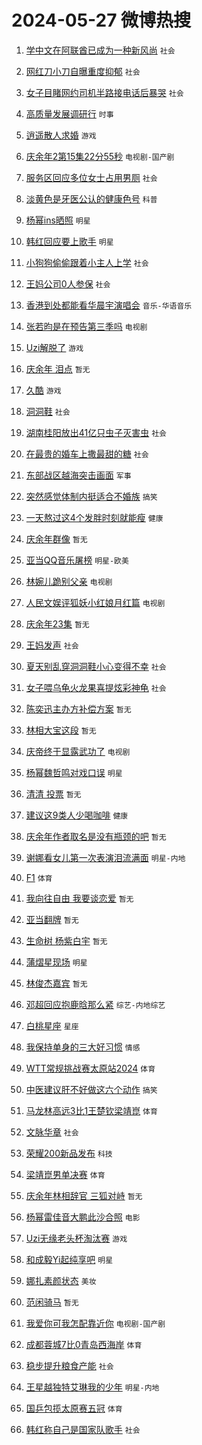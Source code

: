 # 2024-05-27 微博热搜 
1. [学中文在阿联酋已成为一种新风尚](https://m.weibo.cn/search?containerid=100103type%3D1%26t%3D10%26q%3D%23%E5%AD%A6%E4%B8%AD%E6%96%87%E5%9C%A8%E9%98%BF%E8%81%94%E9%85%8B%E5%B7%B2%E6%88%90%E4%B8%BA%E4%B8%80%E7%A7%8D%E6%96%B0%E9%A3%8E%E5%B0%9A%23&stream_entry_id=51&isnewpage=1&extparam=seat%3D1%26q%3D%2523%25E5%25AD%25A6%25E4%25B8%25AD%25E6%2596%2587%25E5%259C%25A8%25E9%2598%25BF%25E8%2581%2594%25E9%2585%258B%25E5%25B7%25B2%25E6%2588%2590%25E4%25B8%25BA%25E4%25B8%2580%25E7%25A7%258D%25E6%2596%25B0%25E9%25A3%258E%25E5%25B0%259A%2523%26c_type%3D51%26pos%3D0%26cate%3D10103%26dgr%3D0%26stream_entry_id%3D51%26filter_type%3Drealtimehot%26display_time%3D1716750506%26pre_seqid%3D171675050644890561125) `社会` 

2. [网红刀小刀自曝重度抑郁](https://m.weibo.cn/search?containerid=100103type%3D1%26t%3D10%26q%3D%23%E7%BD%91%E7%BA%A2%E5%88%80%E5%B0%8F%E5%88%80%E8%87%AA%E6%9B%9D%E9%87%8D%E5%BA%A6%E6%8A%91%E9%83%81%23&stream_entry_id=31&isnewpage=1&extparam=seat%3D1%26q%3D%2523%25E7%25BD%2591%25E7%25BA%25A2%25E5%2588%2580%25E5%25B0%258F%25E5%2588%2580%25E8%2587%25AA%25E6%259B%259D%25E9%2587%258D%25E5%25BA%25A6%25E6%258A%2591%25E9%2583%2581%2523%26pos%3D0%26flag%3D2%26filter_type%3Drealtimehot%26c_type%3D31%26stream_entry_id%3D31%26band_rank%3D1%26cate%3D5001%26lcate%3D5001%26dgr%3D0%26realpos%3D1%26display_time%3D1716750506%26pre_seqid%3D171675050644890561125) `社会` 

3. [女子目睹网约司机半路接电话后暴哭](https://m.weibo.cn/search?containerid=100103type%3D1%26t%3D10%26q%3D%23%E5%A5%B3%E5%AD%90%E7%9B%AE%E7%9D%B9%E7%BD%91%E7%BA%A6%E5%8F%B8%E6%9C%BA%E5%8D%8A%E8%B7%AF%E6%8E%A5%E7%94%B5%E8%AF%9D%E5%90%8E%E6%9A%B4%E5%93%AD%23&stream_entry_id=31&isnewpage=1&extparam=seat%3D1%26q%3D%2523%25E5%25A5%25B3%25E5%25AD%2590%25E7%259B%25AE%25E7%259D%25B9%25E7%25BD%2591%25E7%25BA%25A6%25E5%258F%25B8%25E6%259C%25BA%25E5%258D%258A%25E8%25B7%25AF%25E6%258E%25A5%25E7%2594%25B5%25E8%25AF%259D%25E5%2590%258E%25E6%259A%25B4%25E5%2593%25AD%2523%26pos%3D1%26flag%3D2%26filter_type%3Drealtimehot%26c_type%3D31%26stream_entry_id%3D31%26band_rank%3D2%26cate%3D5001%26lcate%3D5001%26dgr%3D0%26realpos%3D2%26display_time%3D1716750506%26pre_seqid%3D171675050644890561125) `社会` 

4. [高质量发展调研行](https://m.weibo.cn/search?containerid=100103type%3D1%26t%3D10%26q%3D%23%E9%AB%98%E8%B4%A8%E9%87%8F%E5%8F%91%E5%B1%95%E8%B0%83%E7%A0%94%E8%A1%8C%23&stream_entry_id=31&isnewpage=1&extparam=seat%3D1%26q%3D%2523%25E9%25AB%2598%25E8%25B4%25A8%25E9%2587%258F%25E5%258F%2591%25E5%25B1%2595%25E8%25B0%2583%25E7%25A0%2594%25E8%25A1%258C%2523%26pos%3D2%26flag%3D0%26filter_type%3Drealtimehot%26c_type%3D31%26stream_entry_id%3D31%26band_rank%3D3%26cate%3D5001%26lcate%3D5001%26dgr%3D0%26realpos%3D3%26display_time%3D1716750506%26pre_seqid%3D171675050644890561125) `时事` 

5. [逍遥散人求婚](https://m.weibo.cn/search?containerid=100103type%3D1%26t%3D10%26q%3D%E9%80%8D%E9%81%A5%E6%95%A3%E4%BA%BA%E6%B1%82%E5%A9%9A&stream_entry_id=31&isnewpage=1&extparam=seat%3D1%26q%3D%25E9%2580%258D%25E9%2581%25A5%25E6%2595%25A3%25E4%25BA%25BA%25E6%25B1%2582%25E5%25A9%259A%26pos%3D3%26flag%3D16%26filter_type%3Drealtimehot%26c_type%3D31%26stream_entry_id%3D31%26band_rank%3D4%26cate%3D5001%26lcate%3D5001%26dgr%3D0%26realpos%3D4%26display_time%3D1716750506%26pre_seqid%3D171675050644890561125) `游戏` 

6. [庆余年2第15集22分55秒](https://m.weibo.cn/search?containerid=100103type%3D1%26t%3D10%26q%3D%23%E5%BA%86%E4%BD%99%E5%B9%B42%E7%AC%AC15%E9%9B%8622%E5%88%8655%E7%A7%92%23&stream_entry_id=31&isnewpage=1&extparam=seat%3D1%26q%3D%2523%25E5%25BA%2586%25E4%25BD%2599%25E5%25B9%25B42%25E7%25AC%25AC15%25E9%259B%258622%25E5%2588%258655%25E7%25A7%2592%2523%26pos%3D4%26flag%3D2%26filter_type%3Drealtimehot%26c_type%3D31%26stream_entry_id%3D31%26band_rank%3D5%26cate%3D5001%26lcate%3D5001%26dgr%3D0%26realpos%3D5%26display_time%3D1716750506%26pre_seqid%3D171675050644890561125) `电视剧-国产剧` 

7. [服务区回应多位女士占用男厕](https://m.weibo.cn/search?containerid=100103type%3D1%26t%3D10%26q%3D%23%E6%9C%8D%E5%8A%A1%E5%8C%BA%E5%9B%9E%E5%BA%94%E5%A4%9A%E4%BD%8D%E5%A5%B3%E5%A3%AB%E5%8D%A0%E7%94%A8%E7%94%B7%E5%8E%95%23&stream_entry_id=31&isnewpage=1&extparam=seat%3D1%26q%3D%2523%25E6%259C%258D%25E5%258A%25A1%25E5%258C%25BA%25E5%259B%259E%25E5%25BA%2594%25E5%25A4%259A%25E4%25BD%258D%25E5%25A5%25B3%25E5%25A3%25AB%25E5%258D%25A0%25E7%2594%25A8%25E7%2594%25B7%25E5%258E%2595%2523%26pos%3D5%26flag%3D2%26filter_type%3Drealtimehot%26c_type%3D31%26stream_entry_id%3D31%26band_rank%3D6%26cate%3D5001%26lcate%3D5001%26dgr%3D0%26realpos%3D6%26display_time%3D1716750506%26pre_seqid%3D171675050644890561125) `社会` 

8. [淡黄色是牙医公认的健康色号](https://m.weibo.cn/search?containerid=100103type%3D1%26t%3D10%26q%3D%23%E6%B7%A1%E9%BB%84%E8%89%B2%E6%98%AF%E7%89%99%E5%8C%BB%E5%85%AC%E8%AE%A4%E7%9A%84%E5%81%A5%E5%BA%B7%E8%89%B2%E5%8F%B7%23&stream_entry_id=31&isnewpage=1&extparam=seat%3D1%26q%3D%2523%25E6%25B7%25A1%25E9%25BB%2584%25E8%2589%25B2%25E6%2598%25AF%25E7%2589%2599%25E5%258C%25BB%25E5%2585%25AC%25E8%25AE%25A4%25E7%259A%2584%25E5%2581%25A5%25E5%25BA%25B7%25E8%2589%25B2%25E5%258F%25B7%2523%26pos%3D6%26flag%3D2%26filter_type%3Drealtimehot%26c_type%3D31%26stream_entry_id%3D31%26band_rank%3D7%26cate%3D5001%26lcate%3D5001%26dgr%3D0%26realpos%3D7%26display_time%3D1716750506%26pre_seqid%3D171675050644890561125) `科普` 

9. [杨幂ins晒照](https://m.weibo.cn/search?containerid=100103type%3D1%26t%3D10%26q%3D%23%E6%9D%A8%E5%B9%82ins%E6%99%92%E7%85%A7%23&stream_entry_id=31&isnewpage=1&extparam=seat%3D1%26q%3D%2523%25E6%259D%25A8%25E5%25B9%2582ins%25E6%2599%2592%25E7%2585%25A7%2523%26pos%3D7%26flag%3D2%26filter_type%3Drealtimehot%26c_type%3D31%26stream_entry_id%3D31%26band_rank%3D8%26cate%3D5001%26lcate%3D5001%26dgr%3D0%26realpos%3D8%26display_time%3D1716750506%26pre_seqid%3D171675050644890561125) `明星` 

10. [韩红回应要上歌手](https://m.weibo.cn/search?containerid=100103type%3D1%26t%3D10%26q%3D%23%E9%9F%A9%E7%BA%A2%E5%9B%9E%E5%BA%94%E8%A6%81%E4%B8%8A%E6%AD%8C%E6%89%8B%23&stream_entry_id=31&isnewpage=1&extparam=seat%3D1%26q%3D%2523%25E9%259F%25A9%25E7%25BA%25A2%25E5%259B%259E%25E5%25BA%2594%25E8%25A6%2581%25E4%25B8%258A%25E6%25AD%258C%25E6%2589%258B%2523%26pos%3D8%26flag%3D2%26filter_type%3Drealtimehot%26c_type%3D31%26stream_entry_id%3D31%26band_rank%3D9%26cate%3D5001%26lcate%3D5001%26dgr%3D0%26realpos%3D9%26display_time%3D1716750506%26pre_seqid%3D171675050644890561125) `明星` 

11. [小狗狗偷偷跟着小主人上学](https://m.weibo.cn/search?containerid=100103type%3D1%26t%3D10%26q%3D%23%E5%B0%8F%E7%8B%97%E7%8B%97%E5%81%B7%E5%81%B7%E8%B7%9F%E7%9D%80%E5%B0%8F%E4%B8%BB%E4%BA%BA%E4%B8%8A%E5%AD%A6%23&stream_entry_id=31&isnewpage=1&extparam=seat%3D1%26q%3D%2523%25E5%25B0%258F%25E7%258B%2597%25E7%258B%2597%25E5%2581%25B7%25E5%2581%25B7%25E8%25B7%259F%25E7%259D%2580%25E5%25B0%258F%25E4%25B8%25BB%25E4%25BA%25BA%25E4%25B8%258A%25E5%25AD%25A6%2523%26pos%3D9%26flag%3D32768%26filter_type%3Drealtimehot%26c_type%3D31%26stream_entry_id%3D31%26band_rank%3D10%26cate%3D5001%26lcate%3D5001%26dgr%3D0%26realpos%3D10%26display_time%3D1716750506%26pre_seqid%3D171675050644890561125) `社会` 

12. [王妈公司0人参保](https://m.weibo.cn/search?containerid=100103type%3D1%26t%3D10%26q%3D%23%E7%8E%8B%E5%A6%88%E5%85%AC%E5%8F%B80%E4%BA%BA%E5%8F%82%E4%BF%9D%23&stream_entry_id=31&isnewpage=1&extparam=seat%3D1%26q%3D%2523%25E7%258E%258B%25E5%25A6%2588%25E5%2585%25AC%25E5%258F%25B80%25E4%25BA%25BA%25E5%258F%2582%25E4%25BF%259D%2523%26pos%3D10%26flag%3D2%26filter_type%3Drealtimehot%26c_type%3D31%26stream_entry_id%3D31%26band_rank%3D11%26cate%3D5001%26lcate%3D5001%26dgr%3D0%26realpos%3D11%26display_time%3D1716750506%26pre_seqid%3D171675050644890561125) `社会` 

13. [香港到处都能看华晨宇演唱会](https://m.weibo.cn/search?containerid=100103type%3D1%26t%3D10%26q%3D%23%E9%A6%99%E6%B8%AF%E5%88%B0%E5%A4%84%E9%83%BD%E8%83%BD%E7%9C%8B%E5%8D%8E%E6%99%A8%E5%AE%87%E6%BC%94%E5%94%B1%E4%BC%9A%23&stream_entry_id=31&isnewpage=1&extparam=seat%3D1%26q%3D%2523%25E9%25A6%2599%25E6%25B8%25AF%25E5%2588%25B0%25E5%25A4%2584%25E9%2583%25BD%25E8%2583%25BD%25E7%259C%258B%25E5%258D%258E%25E6%2599%25A8%25E5%25AE%2587%25E6%25BC%2594%25E5%2594%25B1%25E4%25BC%259A%2523%26pos%3D11%26flag%3D0%26filter_type%3Drealtimehot%26c_type%3D31%26stream_entry_id%3D31%26band_rank%3D12%26cate%3D5001%26lcate%3D5001%26dgr%3D0%26realpos%3D12%26display_time%3D1716750506%26pre_seqid%3D171675050644890561125) `音乐-华语音乐` 

14. [张若昀是在预告第三季吗](https://m.weibo.cn/search?containerid=100103type%3D1%26t%3D10%26q%3D%23%E5%BC%A0%E8%8B%A5%E6%98%80%E6%98%AF%E5%9C%A8%E9%A2%84%E5%91%8A%E7%AC%AC%E4%B8%89%E5%AD%A3%E5%90%97%23&stream_entry_id=31&isnewpage=1&extparam=seat%3D1%26q%3D%2523%25E5%25BC%25A0%25E8%258B%25A5%25E6%2598%2580%25E6%2598%25AF%25E5%259C%25A8%25E9%25A2%2584%25E5%2591%258A%25E7%25AC%25AC%25E4%25B8%2589%25E5%25AD%25A3%25E5%2590%2597%2523%26pos%3D12%26flag%3D2%26filter_type%3Drealtimehot%26c_type%3D31%26stream_entry_id%3D31%26band_rank%3D13%26cate%3D5001%26lcate%3D5001%26dgr%3D0%26realpos%3D13%26display_time%3D1716750506%26pre_seqid%3D171675050644890561125) `电视剧` 

15. [Uzi解脱了](https://m.weibo.cn/search?containerid=100103type%3D1%26t%3D10%26q%3D%23Uzi%E8%A7%A3%E8%84%B1%E4%BA%86%23&stream_entry_id=31&isnewpage=1&extparam=seat%3D1%26q%3D%2523Uzi%25E8%25A7%25A3%25E8%2584%25B1%25E4%25BA%2586%2523%26pos%3D13%26flag%3D0%26filter_type%3Drealtimehot%26c_type%3D31%26stream_entry_id%3D31%26band_rank%3D14%26cate%3D5001%26lcate%3D5001%26dgr%3D0%26realpos%3D14%26display_time%3D1716750506%26pre_seqid%3D171675050644890561125) `游戏` 

16. [庆余年 泪点](https://m.weibo.cn/search?containerid=100103type%3D1%26t%3D10%26q%3D%E5%BA%86%E4%BD%99%E5%B9%B4+%E6%B3%AA%E7%82%B9&stream_entry_id=31&isnewpage=1&extparam=seat%3D1%26q%3D%25E5%25BA%2586%25E4%25BD%2599%25E5%25B9%25B4%2520%25E6%25B3%25AA%25E7%2582%25B9%26pos%3D14%26flag%3D0%26filter_type%3Drealtimehot%26c_type%3D31%26stream_entry_id%3D31%26band_rank%3D15%26cate%3D5001%26lcate%3D5001%26dgr%3D0%26realpos%3D15%26display_time%3D1716750506%26pre_seqid%3D171675050644890561125) `暂无` 

17. [久酷](https://m.weibo.cn/search?containerid=100103type%3D1%26t%3D10%26q%3D%E4%B9%85%E9%85%B7&stream_entry_id=31&isnewpage=1&extparam=seat%3D1%26q%3D%25E4%25B9%2585%25E9%2585%25B7%26pos%3D15%26flag%3D0%26filter_type%3Drealtimehot%26c_type%3D31%26stream_entry_id%3D31%26band_rank%3D16%26cate%3D5001%26lcate%3D5001%26dgr%3D0%26realpos%3D16%26display_time%3D1716750506%26pre_seqid%3D171675050644890561125) `游戏` 

18. [洞洞鞋](https://m.weibo.cn/search?containerid=100103type%3D1%26t%3D10%26q%3D%E6%B4%9E%E6%B4%9E%E9%9E%8B&stream_entry_id=31&isnewpage=1&extparam=seat%3D1%26q%3D%25E6%25B4%259E%25E6%25B4%259E%25E9%259E%258B%26pos%3D16%26flag%3D0%26filter_type%3Drealtimehot%26c_type%3D31%26stream_entry_id%3D31%26band_rank%3D17%26cate%3D5001%26lcate%3D5001%26dgr%3D0%26realpos%3D17%26display_time%3D1716750506%26pre_seqid%3D171675050644890561125) `社会` 

19. [湖南桂阳放出41亿只虫子灭害虫](https://m.weibo.cn/search?containerid=100103type%3D1%26t%3D10%26q%3D%23%E6%B9%96%E5%8D%97%E6%A1%82%E9%98%B3%E6%94%BE%E5%87%BA41%E4%BA%BF%E5%8F%AA%E8%99%AB%E5%AD%90%E7%81%AD%E5%AE%B3%E8%99%AB%23&stream_entry_id=31&isnewpage=1&extparam=seat%3D1%26q%3D%2523%25E6%25B9%2596%25E5%258D%2597%25E6%25A1%2582%25E9%2598%25B3%25E6%2594%25BE%25E5%2587%25BA41%25E4%25BA%25BF%25E5%258F%25AA%25E8%2599%25AB%25E5%25AD%2590%25E7%2581%25AD%25E5%25AE%25B3%25E8%2599%25AB%2523%26pos%3D17%26flag%3D0%26filter_type%3Drealtimehot%26c_type%3D31%26stream_entry_id%3D31%26band_rank%3D18%26cate%3D5001%26lcate%3D5001%26dgr%3D0%26realpos%3D18%26display_time%3D1716750506%26pre_seqid%3D171675050644890561125) `社会` 

20. [在最贵的婚车上撒最甜的糖](https://m.weibo.cn/search?containerid=100103type%3D1%26t%3D10%26q%3D%23%E5%9C%A8%E6%9C%80%E8%B4%B5%E7%9A%84%E5%A9%9A%E8%BD%A6%E4%B8%8A%E6%92%92%E6%9C%80%E7%94%9C%E7%9A%84%E7%B3%96%23&stream_entry_id=31&isnewpage=1&extparam=seat%3D1%26q%3D%2523%25E5%259C%25A8%25E6%259C%2580%25E8%25B4%25B5%25E7%259A%2584%25E5%25A9%259A%25E8%25BD%25A6%25E4%25B8%258A%25E6%2592%2592%25E6%259C%2580%25E7%2594%259C%25E7%259A%2584%25E7%25B3%2596%2523%26pos%3D18%26flag%3D32768%26filter_type%3Drealtimehot%26c_type%3D31%26stream_entry_id%3D31%26band_rank%3D19%26cate%3D5001%26lcate%3D5001%26dgr%3D0%26realpos%3D19%26display_time%3D1716750506%26pre_seqid%3D171675050644890561125) `社会` 

21. [东部战区越海突击画面](https://m.weibo.cn/search?containerid=100103type%3D1%26t%3D10%26q%3D%23%E4%B8%9C%E9%83%A8%E6%88%98%E5%8C%BA%E8%B6%8A%E6%B5%B7%E7%AA%81%E5%87%BB%E7%94%BB%E9%9D%A2%23&stream_entry_id=31&isnewpage=1&extparam=seat%3D1%26q%3D%2523%25E4%25B8%259C%25E9%2583%25A8%25E6%2588%2598%25E5%258C%25BA%25E8%25B6%258A%25E6%25B5%25B7%25E7%25AA%2581%25E5%2587%25BB%25E7%2594%25BB%25E9%259D%25A2%2523%26pos%3D19%26flag%3D0%26filter_type%3Drealtimehot%26c_type%3D31%26stream_entry_id%3D31%26band_rank%3D20%26cate%3D5001%26lcate%3D5001%26dgr%3D0%26realpos%3D20%26display_time%3D1716750506%26pre_seqid%3D171675050644890561125) `军事` 

22. [突然感觉体制内挺适合不婚族](https://m.weibo.cn/search?containerid=100103type%3D1%26t%3D10%26q%3D%23%E7%AA%81%E7%84%B6%E6%84%9F%E8%A7%89%E4%BD%93%E5%88%B6%E5%86%85%E6%8C%BA%E9%80%82%E5%90%88%E4%B8%8D%E5%A9%9A%E6%97%8F%23&stream_entry_id=31&isnewpage=1&extparam=seat%3D1%26q%3D%2523%25E7%25AA%2581%25E7%2584%25B6%25E6%2584%259F%25E8%25A7%2589%25E4%25BD%2593%25E5%2588%25B6%25E5%2586%2585%25E6%258C%25BA%25E9%2580%2582%25E5%2590%2588%25E4%25B8%258D%25E5%25A9%259A%25E6%2597%258F%2523%26pos%3D20%26flag%3D0%26filter_type%3Drealtimehot%26c_type%3D31%26stream_entry_id%3D31%26band_rank%3D21%26cate%3D5001%26lcate%3D5001%26dgr%3D0%26realpos%3D21%26display_time%3D1716750506%26pre_seqid%3D171675050644890561125) `搞笑` 

23. [一天熬过这4个发胖时刻就能瘦](https://m.weibo.cn/search?containerid=100103type%3D1%26t%3D10%26q%3D%23%E4%B8%80%E5%A4%A9%E7%86%AC%E8%BF%87%E8%BF%994%E4%B8%AA%E5%8F%91%E8%83%96%E6%97%B6%E5%88%BB%E5%B0%B1%E8%83%BD%E7%98%A6%23&stream_entry_id=31&isnewpage=1&extparam=seat%3D1%26q%3D%2523%25E4%25B8%2580%25E5%25A4%25A9%25E7%2586%25AC%25E8%25BF%2587%25E8%25BF%25994%25E4%25B8%25AA%25E5%258F%2591%25E8%2583%2596%25E6%2597%25B6%25E5%2588%25BB%25E5%25B0%25B1%25E8%2583%25BD%25E7%2598%25A6%2523%26pos%3D21%26flag%3D0%26filter_type%3Drealtimehot%26c_type%3D31%26stream_entry_id%3D31%26band_rank%3D22%26cate%3D5001%26lcate%3D5001%26dgr%3D0%26realpos%3D22%26display_time%3D1716750506%26pre_seqid%3D171675050644890561125) `健康` 

24. [庆余年群像](https://m.weibo.cn/search?containerid=100103type%3D1%26t%3D10%26q%3D%E5%BA%86%E4%BD%99%E5%B9%B4%E7%BE%A4%E5%83%8F&stream_entry_id=31&isnewpage=1&extparam=seat%3D1%26q%3D%25E5%25BA%2586%25E4%25BD%2599%25E5%25B9%25B4%25E7%25BE%25A4%25E5%2583%258F%26pos%3D22%26flag%3D0%26filter_type%3Drealtimehot%26c_type%3D31%26stream_entry_id%3D31%26band_rank%3D23%26cate%3D5001%26lcate%3D5001%26dgr%3D0%26realpos%3D23%26display_time%3D1716750506%26pre_seqid%3D171675050644890561125) `暂无` 

25. [亚当QQ音乐屠榜](https://m.weibo.cn/search?containerid=100103type%3D1%26t%3D10%26q%3D%23%E4%BA%9A%E5%BD%93QQ%E9%9F%B3%E4%B9%90%E5%B1%A0%E6%A6%9C%23&stream_entry_id=31&isnewpage=1&extparam=seat%3D1%26q%3D%2523%25E4%25BA%259A%25E5%25BD%2593QQ%25E9%259F%25B3%25E4%25B9%2590%25E5%25B1%25A0%25E6%25A6%259C%2523%26pos%3D23%26flag%3D0%26filter_type%3Drealtimehot%26c_type%3D31%26stream_entry_id%3D31%26band_rank%3D24%26cate%3D5001%26lcate%3D5001%26dgr%3D0%26realpos%3D24%26display_time%3D1716750506%26pre_seqid%3D171675050644890561125) `明星-欧美` 

26. [林婉儿跪别父亲](https://m.weibo.cn/search?containerid=100103type%3D1%26t%3D10%26q%3D%23%E6%9E%97%E5%A9%89%E5%84%BF%E8%B7%AA%E5%88%AB%E7%88%B6%E4%BA%B2%23&stream_entry_id=31&isnewpage=1&extparam=seat%3D1%26q%3D%2523%25E6%259E%2597%25E5%25A9%2589%25E5%2584%25BF%25E8%25B7%25AA%25E5%2588%25AB%25E7%2588%25B6%25E4%25BA%25B2%2523%26pos%3D24%26flag%3D1%26filter_type%3Drealtimehot%26c_type%3D31%26stream_entry_id%3D31%26band_rank%3D25%26cate%3D5001%26lcate%3D5001%26dgr%3D0%26realpos%3D25%26display_time%3D1716750506%26pre_seqid%3D171675050644890561125) `电视剧` 

27. [人民文娱评狐妖小红娘月红篇](https://m.weibo.cn/search?containerid=100103type%3D1%26t%3D10%26q%3D%23%E4%BA%BA%E6%B0%91%E6%96%87%E5%A8%B1%E8%AF%84%E7%8B%90%E5%A6%96%E5%B0%8F%E7%BA%A2%E5%A8%98%E6%9C%88%E7%BA%A2%E7%AF%87%23&stream_entry_id=31&isnewpage=1&extparam=seat%3D1%26q%3D%2523%25E4%25BA%25BA%25E6%25B0%2591%25E6%2596%2587%25E5%25A8%25B1%25E8%25AF%2584%25E7%258B%2590%25E5%25A6%2596%25E5%25B0%258F%25E7%25BA%25A2%25E5%25A8%2598%25E6%259C%2588%25E7%25BA%25A2%25E7%25AF%2587%2523%26pos%3D25%26flag%3D0%26filter_type%3Drealtimehot%26c_type%3D31%26stream_entry_id%3D31%26band_rank%3D26%26cate%3D5001%26lcate%3D5001%26dgr%3D0%26realpos%3D26%26display_time%3D1716750506%26pre_seqid%3D171675050644890561125) `电视剧` 

28. [庆余年23集](https://m.weibo.cn/search?containerid=100103type%3D1%26t%3D10%26q%3D%E5%BA%86%E4%BD%99%E5%B9%B423%E9%9B%86&stream_entry_id=31&isnewpage=1&extparam=seat%3D1%26q%3D%25E5%25BA%2586%25E4%25BD%2599%25E5%25B9%25B423%25E9%259B%2586%26pos%3D26%26flag%3D0%26filter_type%3Drealtimehot%26c_type%3D31%26stream_entry_id%3D31%26band_rank%3D27%26cate%3D5001%26lcate%3D5001%26dgr%3D0%26realpos%3D27%26display_time%3D1716750506%26pre_seqid%3D171675050644890561125) `暂无` 

29. [王妈发声](https://m.weibo.cn/search?containerid=100103type%3D1%26t%3D10%26q%3D%23%E7%8E%8B%E5%A6%88%E5%8F%91%E5%A3%B0%23&stream_entry_id=31&isnewpage=1&extparam=seat%3D1%26q%3D%2523%25E7%258E%258B%25E5%25A6%2588%25E5%258F%2591%25E5%25A3%25B0%2523%26pos%3D27%26flag%3D0%26filter_type%3Drealtimehot%26c_type%3D31%26stream_entry_id%3D31%26band_rank%3D28%26cate%3D5001%26lcate%3D5001%26dgr%3D0%26realpos%3D28%26display_time%3D1716750506%26pre_seqid%3D171675050644890561125) `社会` 

30. [夏天别乱穿洞洞鞋小心变得不幸](https://m.weibo.cn/search?containerid=100103type%3D1%26t%3D10%26q%3D%23%E5%A4%8F%E5%A4%A9%E5%88%AB%E4%B9%B1%E7%A9%BF%E6%B4%9E%E6%B4%9E%E9%9E%8B%E5%B0%8F%E5%BF%83%E5%8F%98%E5%BE%97%E4%B8%8D%E5%B9%B8%23&stream_entry_id=31&isnewpage=1&extparam=seat%3D1%26q%3D%2523%25E5%25A4%258F%25E5%25A4%25A9%25E5%2588%25AB%25E4%25B9%25B1%25E7%25A9%25BF%25E6%25B4%259E%25E6%25B4%259E%25E9%259E%258B%25E5%25B0%258F%25E5%25BF%2583%25E5%258F%2598%25E5%25BE%2597%25E4%25B8%258D%25E5%25B9%25B8%2523%26pos%3D28%26flag%3D0%26filter_type%3Drealtimehot%26c_type%3D31%26stream_entry_id%3D31%26band_rank%3D29%26cate%3D5001%26lcate%3D5001%26dgr%3D0%26realpos%3D29%26display_time%3D1716750506%26pre_seqid%3D171675050644890561125) `社会` 

31. [女子喂乌龟火龙果喜提炫彩神龟](https://m.weibo.cn/search?containerid=100103type%3D1%26t%3D10%26q%3D%23%E5%A5%B3%E5%AD%90%E5%96%82%E4%B9%8C%E9%BE%9F%E7%81%AB%E9%BE%99%E6%9E%9C%E5%96%9C%E6%8F%90%E7%82%AB%E5%BD%A9%E7%A5%9E%E9%BE%9F%23&stream_entry_id=31&isnewpage=1&extparam=seat%3D1%26q%3D%2523%25E5%25A5%25B3%25E5%25AD%2590%25E5%2596%2582%25E4%25B9%258C%25E9%25BE%259F%25E7%2581%25AB%25E9%25BE%2599%25E6%259E%259C%25E5%2596%259C%25E6%258F%2590%25E7%2582%25AB%25E5%25BD%25A9%25E7%25A5%259E%25E9%25BE%259F%2523%26pos%3D29%26flag%3D1%26filter_type%3Drealtimehot%26c_type%3D31%26stream_entry_id%3D31%26band_rank%3D30%26cate%3D5001%26lcate%3D5001%26dgr%3D0%26realpos%3D30%26display_time%3D1716750506%26pre_seqid%3D171675050644890561125) `社会` 

32. [陈奕迅主办方补偿方案](https://m.weibo.cn/search?containerid=100103type%3D1%26t%3D10%26q%3D%23%E9%99%88%E5%A5%95%E8%BF%85%E4%B8%BB%E5%8A%9E%E6%96%B9%E8%A1%A5%E5%81%BF%E6%96%B9%E6%A1%88%23&stream_entry_id=31&isnewpage=1&extparam=seat%3D1%26q%3D%2523%25E9%2599%2588%25E5%25A5%2595%25E8%25BF%2585%25E4%25B8%25BB%25E5%258A%259E%25E6%2596%25B9%25E8%25A1%25A5%25E5%2581%25BF%25E6%2596%25B9%25E6%25A1%2588%2523%26pos%3D30%26flag%3D0%26filter_type%3Drealtimehot%26c_type%3D31%26stream_entry_id%3D31%26band_rank%3D31%26cate%3D5001%26lcate%3D5001%26dgr%3D0%26realpos%3D31%26display_time%3D1716750506%26pre_seqid%3D171675050644890561125) `暂无` 

33. [林相大宝这段](https://m.weibo.cn/search?containerid=100103type%3D1%26t%3D10%26q%3D%E6%9E%97%E7%9B%B8%E5%A4%A7%E5%AE%9D%E8%BF%99%E6%AE%B5&stream_entry_id=31&isnewpage=1&extparam=seat%3D1%26q%3D%25E6%259E%2597%25E7%259B%25B8%25E5%25A4%25A7%25E5%25AE%259D%25E8%25BF%2599%25E6%25AE%25B5%26pos%3D31%26flag%3D0%26filter_type%3Drealtimehot%26c_type%3D31%26stream_entry_id%3D31%26band_rank%3D32%26cate%3D5001%26lcate%3D5001%26dgr%3D0%26realpos%3D32%26display_time%3D1716750506%26pre_seqid%3D171675050644890561125) `暂无` 

34. [庆帝终于显露武功了](https://m.weibo.cn/search?containerid=100103type%3D1%26t%3D10%26q%3D%23%E5%BA%86%E5%B8%9D%E7%BB%88%E4%BA%8E%E6%98%BE%E9%9C%B2%E6%AD%A6%E5%8A%9F%E4%BA%86%23&stream_entry_id=31&isnewpage=1&extparam=seat%3D1%26q%3D%2523%25E5%25BA%2586%25E5%25B8%259D%25E7%25BB%2588%25E4%25BA%258E%25E6%2598%25BE%25E9%259C%25B2%25E6%25AD%25A6%25E5%258A%259F%25E4%25BA%2586%2523%26pos%3D32%26flag%3D0%26filter_type%3Drealtimehot%26c_type%3D31%26stream_entry_id%3D31%26band_rank%3D33%26cate%3D5001%26lcate%3D5001%26dgr%3D0%26realpos%3D33%26display_time%3D1716750506%26pre_seqid%3D171675050644890561125) `电视剧` 

35. [杨幂魏哲鸣对戏口误](https://m.weibo.cn/search?containerid=100103type%3D1%26t%3D10%26q%3D%23%E6%9D%A8%E5%B9%82%E9%AD%8F%E5%93%B2%E9%B8%A3%E5%AF%B9%E6%88%8F%E5%8F%A3%E8%AF%AF%23&stream_entry_id=31&isnewpage=1&extparam=seat%3D1%26q%3D%2523%25E6%259D%25A8%25E5%25B9%2582%25E9%25AD%258F%25E5%2593%25B2%25E9%25B8%25A3%25E5%25AF%25B9%25E6%2588%258F%25E5%258F%25A3%25E8%25AF%25AF%2523%26pos%3D33%26flag%3D1%26filter_type%3Drealtimehot%26c_type%3D31%26stream_entry_id%3D31%26band_rank%3D34%26cate%3D5001%26lcate%3D5001%26dgr%3D0%26realpos%3D34%26display_time%3D1716750506%26pre_seqid%3D171675050644890561125) `明星` 

36. [清清 投票](https://m.weibo.cn/search?containerid=100103type%3D1%26t%3D10%26q%3D%E6%B8%85%E6%B8%85+%E6%8A%95%E7%A5%A8&stream_entry_id=31&isnewpage=1&extparam=seat%3D1%26q%3D%25E6%25B8%2585%25E6%25B8%2585%2520%25E6%258A%2595%25E7%25A5%25A8%26pos%3D34%26flag%3D0%26filter_type%3Drealtimehot%26c_type%3D31%26stream_entry_id%3D31%26band_rank%3D35%26cate%3D5001%26lcate%3D5001%26dgr%3D0%26realpos%3D35%26display_time%3D1716750506%26pre_seqid%3D171675050644890561125) `暂无` 

37. [建议这9类人少喝咖啡](https://m.weibo.cn/search?containerid=100103type%3D1%26t%3D10%26q%3D%23%E5%BB%BA%E8%AE%AE%E8%BF%999%E7%B1%BB%E4%BA%BA%E5%B0%91%E5%96%9D%E5%92%96%E5%95%A1%23&stream_entry_id=31&isnewpage=1&extparam=seat%3D1%26q%3D%2523%25E5%25BB%25BA%25E8%25AE%25AE%25E8%25BF%25999%25E7%25B1%25BB%25E4%25BA%25BA%25E5%25B0%2591%25E5%2596%259D%25E5%2592%2596%25E5%2595%25A1%2523%26pos%3D35%26flag%3D0%26filter_type%3Drealtimehot%26c_type%3D31%26stream_entry_id%3D31%26band_rank%3D36%26cate%3D5001%26lcate%3D5001%26dgr%3D0%26realpos%3D36%26display_time%3D1716750506%26pre_seqid%3D171675050644890561125) `健康` 

38. [庆余年作者取名是没有瓶颈的吧](https://m.weibo.cn/search?containerid=100103type%3D1%26t%3D10%26q%3D%E5%BA%86%E4%BD%99%E5%B9%B4%E4%BD%9C%E8%80%85%E5%8F%96%E5%90%8D%E6%98%AF%E6%B2%A1%E6%9C%89%E7%93%B6%E9%A2%88%E7%9A%84%E5%90%A7&stream_entry_id=31&isnewpage=1&extparam=seat%3D1%26q%3D%25E5%25BA%2586%25E4%25BD%2599%25E5%25B9%25B4%25E4%25BD%259C%25E8%2580%2585%25E5%258F%2596%25E5%2590%258D%25E6%2598%25AF%25E6%25B2%25A1%25E6%259C%2589%25E7%2593%25B6%25E9%25A2%2588%25E7%259A%2584%25E5%2590%25A7%26pos%3D36%26flag%3D0%26filter_type%3Drealtimehot%26c_type%3D31%26stream_entry_id%3D31%26band_rank%3D37%26cate%3D5001%26lcate%3D5001%26dgr%3D0%26realpos%3D37%26display_time%3D1716750506%26pre_seqid%3D171675050644890561125) `暂无` 

39. [谢娜看女儿第一次表演泪流满面](https://m.weibo.cn/search?containerid=100103type%3D1%26t%3D10%26q%3D%23%E8%B0%A2%E5%A8%9C%E7%9C%8B%E5%A5%B3%E5%84%BF%E7%AC%AC%E4%B8%80%E6%AC%A1%E8%A1%A8%E6%BC%94%E6%B3%AA%E6%B5%81%E6%BB%A1%E9%9D%A2%23&stream_entry_id=31&isnewpage=1&extparam=seat%3D1%26q%3D%2523%25E8%25B0%25A2%25E5%25A8%259C%25E7%259C%258B%25E5%25A5%25B3%25E5%2584%25BF%25E7%25AC%25AC%25E4%25B8%2580%25E6%25AC%25A1%25E8%25A1%25A8%25E6%25BC%2594%25E6%25B3%25AA%25E6%25B5%2581%25E6%25BB%25A1%25E9%259D%25A2%2523%26pos%3D37%26flag%3D0%26filter_type%3Drealtimehot%26c_type%3D31%26stream_entry_id%3D31%26band_rank%3D38%26cate%3D5001%26lcate%3D5001%26dgr%3D0%26realpos%3D38%26display_time%3D1716750506%26pre_seqid%3D171675050644890561125) `明星-内地` 

40. [F1](https://m.weibo.cn/search?containerid=100103type%3D1%26t%3D10%26q%3DF1&stream_entry_id=31&isnewpage=1&extparam=seat%3D1%26q%3DF1%26pos%3D38%26flag%3D0%26filter_type%3Drealtimehot%26c_type%3D31%26stream_entry_id%3D31%26band_rank%3D39%26cate%3D5001%26lcate%3D5001%26dgr%3D0%26realpos%3D39%26display_time%3D1716750506%26pre_seqid%3D171675050644890561125) `体育` 

41. [我向往自由 我要谈恋爱](https://m.weibo.cn/search?containerid=100103type%3D1%26t%3D10%26q%3D%E6%88%91%E5%90%91%E5%BE%80%E8%87%AA%E7%94%B1+%E6%88%91%E8%A6%81%E8%B0%88%E6%81%8B%E7%88%B1&stream_entry_id=31&isnewpage=1&extparam=seat%3D1%26q%3D%25E6%2588%2591%25E5%2590%2591%25E5%25BE%2580%25E8%2587%25AA%25E7%2594%25B1%2520%25E6%2588%2591%25E8%25A6%2581%25E8%25B0%2588%25E6%2581%258B%25E7%2588%25B1%26pos%3D39%26flag%3D0%26filter_type%3Drealtimehot%26c_type%3D31%26stream_entry_id%3D31%26band_rank%3D40%26cate%3D5001%26lcate%3D5001%26dgr%3D0%26realpos%3D40%26display_time%3D1716750506%26pre_seqid%3D171675050644890561125) `暂无` 

42. [亚当翻牌](https://m.weibo.cn/search?containerid=100103type%3D1%26t%3D10%26q%3D%E4%BA%9A%E5%BD%93%E7%BF%BB%E7%89%8C&stream_entry_id=31&isnewpage=1&extparam=seat%3D1%26q%3D%25E4%25BA%259A%25E5%25BD%2593%25E7%25BF%25BB%25E7%2589%258C%26pos%3D40%26flag%3D0%26filter_type%3Drealtimehot%26c_type%3D31%26stream_entry_id%3D31%26band_rank%3D41%26cate%3D5001%26lcate%3D5001%26dgr%3D0%26realpos%3D41%26display_time%3D1716750506%26pre_seqid%3D171675050644890561125) `暂无` 

43. [生命树 杨紫白宇](https://m.weibo.cn/search?containerid=100103type%3D1%26t%3D10%26q%3D%E7%94%9F%E5%91%BD%E6%A0%91+%E6%9D%A8%E7%B4%AB%E7%99%BD%E5%AE%87&stream_entry_id=31&isnewpage=1&extparam=seat%3D1%26q%3D%25E7%2594%259F%25E5%2591%25BD%25E6%25A0%2591%2520%25E6%259D%25A8%25E7%25B4%25AB%25E7%2599%25BD%25E5%25AE%2587%26pos%3D41%26flag%3D0%26filter_type%3Drealtimehot%26c_type%3D31%26stream_entry_id%3D31%26band_rank%3D42%26cate%3D5001%26lcate%3D5001%26dgr%3D0%26realpos%3D42%26display_time%3D1716750506%26pre_seqid%3D171675050644890561125) `暂无` 

44. [蒲熠星现场](https://m.weibo.cn/search?containerid=100103type%3D1%26t%3D10%26q%3D%23%E8%92%B2%E7%86%A0%E6%98%9F%E7%8E%B0%E5%9C%BA%23&stream_entry_id=31&isnewpage=1&extparam=seat%3D1%26q%3D%2523%25E8%2592%25B2%25E7%2586%25A0%25E6%2598%259F%25E7%258E%25B0%25E5%259C%25BA%2523%26pos%3D42%26flag%3D0%26filter_type%3Drealtimehot%26c_type%3D31%26stream_entry_id%3D31%26band_rank%3D43%26cate%3D5001%26lcate%3D5001%26dgr%3D0%26realpos%3D43%26display_time%3D1716750506%26pre_seqid%3D171675050644890561125) `明星` 

45. [林俊杰嘉宾](https://m.weibo.cn/search?containerid=100103type%3D1%26t%3D10%26q%3D%E6%9E%97%E4%BF%8A%E6%9D%B0%E5%98%89%E5%AE%BE&stream_entry_id=31&isnewpage=1&extparam=seat%3D1%26q%3D%25E6%259E%2597%25E4%25BF%258A%25E6%259D%25B0%25E5%2598%2589%25E5%25AE%25BE%26pos%3D43%26flag%3D0%26filter_type%3Drealtimehot%26c_type%3D31%26stream_entry_id%3D31%26band_rank%3D44%26cate%3D5001%26lcate%3D5001%26dgr%3D0%26realpos%3D44%26display_time%3D1716750506%26pre_seqid%3D171675050644890561125) `暂无` 

46. [邓超回应抱鹿晗那么紧](https://m.weibo.cn/search?containerid=100103type%3D1%26t%3D10%26q%3D%23%E9%82%93%E8%B6%85%E5%9B%9E%E5%BA%94%E6%8A%B1%E9%B9%BF%E6%99%97%E9%82%A3%E4%B9%88%E7%B4%A7%23&stream_entry_id=31&isnewpage=1&extparam=seat%3D1%26q%3D%2523%25E9%2582%2593%25E8%25B6%2585%25E5%259B%259E%25E5%25BA%2594%25E6%258A%25B1%25E9%25B9%25BF%25E6%2599%2597%25E9%2582%25A3%25E4%25B9%2588%25E7%25B4%25A7%2523%26pos%3D44%26flag%3D0%26filter_type%3Drealtimehot%26c_type%3D31%26stream_entry_id%3D31%26band_rank%3D45%26cate%3D5001%26lcate%3D5001%26dgr%3D0%26realpos%3D45%26display_time%3D1716750506%26pre_seqid%3D171675050644890561125) `综艺-内地综艺` 

47. [白桃星座](https://m.weibo.cn/search?containerid=100103type%3D1%26t%3D10%26q%3D%E7%99%BD%E6%A1%83%E6%98%9F%E5%BA%A7&stream_entry_id=31&isnewpage=1&extparam=seat%3D1%26q%3D%25E7%2599%25BD%25E6%25A1%2583%25E6%2598%259F%25E5%25BA%25A7%26pos%3D45%26flag%3D0%26filter_type%3Drealtimehot%26c_type%3D31%26stream_entry_id%3D31%26band_rank%3D46%26cate%3D5001%26lcate%3D5001%26dgr%3D0%26realpos%3D46%26display_time%3D1716750506%26pre_seqid%3D171675050644890561125) `星座` 

48. [我保持单身的三大好习惯](https://m.weibo.cn/search?containerid=100103type%3D1%26t%3D10%26q%3D%23%E6%88%91%E4%BF%9D%E6%8C%81%E5%8D%95%E8%BA%AB%E7%9A%84%E4%B8%89%E5%A4%A7%E5%A5%BD%E4%B9%A0%E6%83%AF%23&stream_entry_id=31&isnewpage=1&extparam=seat%3D1%26q%3D%2523%25E6%2588%2591%25E4%25BF%259D%25E6%258C%2581%25E5%258D%2595%25E8%25BA%25AB%25E7%259A%2584%25E4%25B8%2589%25E5%25A4%25A7%25E5%25A5%25BD%25E4%25B9%25A0%25E6%2583%25AF%2523%26pos%3D46%26flag%3D0%26filter_type%3Drealtimehot%26c_type%3D31%26stream_entry_id%3D31%26band_rank%3D47%26cate%3D5001%26lcate%3D5001%26dgr%3D0%26realpos%3D47%26display_time%3D1716750506%26pre_seqid%3D171675050644890561125) `情感` 

49. [WTT常规挑战赛太原站2024](https://m.weibo.cn/search?containerid=100103type%3D1%26t%3D10%26q%3D%23WTT%E5%B8%B8%E8%A7%84%E6%8C%91%E6%88%98%E8%B5%9B%E5%A4%AA%E5%8E%9F%E7%AB%992024%23&stream_entry_id=31&isnewpage=1&extparam=seat%3D1%26q%3D%2523WTT%25E5%25B8%25B8%25E8%25A7%2584%25E6%258C%2591%25E6%2588%2598%25E8%25B5%259B%25E5%25A4%25AA%25E5%258E%259F%25E7%25AB%25992024%2523%26pos%3D47%26flag%3D0%26filter_type%3Drealtimehot%26c_type%3D31%26stream_entry_id%3D31%26band_rank%3D48%26cate%3D5001%26lcate%3D5001%26dgr%3D0%26realpos%3D48%26display_time%3D1716750506%26pre_seqid%3D171675050644890561125) `体育` 

50. [中医建议肝不好做这六个动作](https://m.weibo.cn/search?containerid=100103type%3D1%26t%3D10%26q%3D%23%E4%B8%AD%E5%8C%BB%E5%BB%BA%E8%AE%AE%E8%82%9D%E4%B8%8D%E5%A5%BD%E5%81%9A%E8%BF%99%E5%85%AD%E4%B8%AA%E5%8A%A8%E4%BD%9C%23&stream_entry_id=31&isnewpage=1&extparam=seat%3D1%26q%3D%2523%25E4%25B8%25AD%25E5%258C%25BB%25E5%25BB%25BA%25E8%25AE%25AE%25E8%2582%259D%25E4%25B8%258D%25E5%25A5%25BD%25E5%2581%259A%25E8%25BF%2599%25E5%2585%25AD%25E4%25B8%25AA%25E5%258A%25A8%25E4%25BD%259C%2523%26pos%3D48%26flag%3D0%26filter_type%3Drealtimehot%26c_type%3D31%26stream_entry_id%3D31%26band_rank%3D49%26cate%3D5001%26lcate%3D5001%26dgr%3D0%26realpos%3D49%26display_time%3D1716750506%26pre_seqid%3D171675050644890561125) `搞笑` 

51. [马龙林高远3比1王楚钦梁靖崑](https://m.weibo.cn/search?containerid=100103type%3D1%26t%3D10%26q%3D%23%E9%A9%AC%E9%BE%99%E6%9E%97%E9%AB%98%E8%BF%9C3%E6%AF%941%E7%8E%8B%E6%A5%9A%E9%92%A6%E6%A2%81%E9%9D%96%E5%B4%91%23&stream_entry_id=31&isnewpage=1&extparam=seat%3D1%26q%3D%2523%25E9%25A9%25AC%25E9%25BE%2599%25E6%259E%2597%25E9%25AB%2598%25E8%25BF%259C3%25E6%25AF%25941%25E7%258E%258B%25E6%25A5%259A%25E9%2592%25A6%25E6%25A2%2581%25E9%259D%2596%25E5%25B4%2591%2523%26pos%3D49%26flag%3D0%26filter_type%3Drealtimehot%26c_type%3D31%26stream_entry_id%3D31%26band_rank%3D50%26cate%3D5001%26lcate%3D5001%26dgr%3D0%26realpos%3D50%26display_time%3D1716750506%26pre_seqid%3D171675050644890561125) `体育` 

52. [文脉华章](https://m.weibo.cn/search?containerid=100103type%3D1%26t%3D10%26q%3D%23%E6%96%87%E8%84%89%E5%8D%8E%E7%AB%A0%23&stream_entry_id=51&isnewpage=1&extparam=seat%3D1%26q%3D%2523%25E6%2596%2587%25E8%2584%2589%25E5%258D%258E%25E7%25AB%25A0%2523%26c_type%3D51%26pos%3D0%26cate%3D10103%26dgr%3D0%26stream_entry_id%3D51%26filter_type%3Drealtimehot%26display_time%3D1716747119%26pre_seqid%3D171674711982392085016) `社会` 

53. [荣耀200新品发布](https://m.weibo.cn/search?containerid=100103type%3D1%26t%3D10%26q%3D%23%E8%8D%A3%E8%80%80200%E6%96%B0%E5%93%81%E5%8F%91%E5%B8%83%23&stream_entry_id=31&isnewpage=1&extparam=seat%3D1%26q%3D%2523%25E8%258D%25A3%25E8%2580%2580200%25E6%2596%25B0%25E5%2593%2581%25E5%258F%2591%25E5%25B8%2583%2523%26band_rank%3D4%26pos%3D3%26adid%3D237977%26is_ad_pos%3D1%26filter_type%3Drealtimehot%26c_type%3D31%26stream_entry_id%3D31%26cate%3D5001%26topic_ad%3D1%26lcate%3D5001%26dgr%3D0%26display_time%3D1716747119%26pre_seqid%3D171674711982392085016) `科技` 

54. [梁靖崑男单决赛](https://m.weibo.cn/search?containerid=100103type%3D1%26t%3D10%26q%3D%23%E6%A2%81%E9%9D%96%E5%B4%91%E7%94%B7%E5%8D%95%E5%86%B3%E8%B5%9B%23&stream_entry_id=31&isnewpage=1&extparam=seat%3D1%26q%3D%2523%25E6%25A2%2581%25E9%259D%2596%25E5%25B4%2591%25E7%2594%25B7%25E5%258D%2595%25E5%2586%25B3%25E8%25B5%259B%2523%26band_rank%3D40%26pos%3D40%26flag%3D0%26filter_type%3Drealtimehot%26c_type%3D31%26realpos%3D40%26cate%3D5001%26stream_entry_id%3D31%26lcate%3D5001%26dgr%3D0%26display_time%3D1716747119%26pre_seqid%3D171674711982392085016) `体育` 

55. [庆余年林相辞官 三狐对峙](https://m.weibo.cn/search?containerid=100103type%3D1%26t%3D10%26q%3D%E5%BA%86%E4%BD%99%E5%B9%B4%E6%9E%97%E7%9B%B8%E8%BE%9E%E5%AE%98+%E4%B8%89%E7%8B%90%E5%AF%B9%E5%B3%99&stream_entry_id=31&isnewpage=1&extparam=seat%3D1%26q%3D%25E5%25BA%2586%25E4%25BD%2599%25E5%25B9%25B4%25E6%259E%2597%25E7%259B%25B8%25E8%25BE%259E%25E5%25AE%2598%2520%25E4%25B8%2589%25E7%258B%2590%25E5%25AF%25B9%25E5%25B3%2599%26band_rank%3D42%26pos%3D42%26flag%3D0%26filter_type%3Drealtimehot%26c_type%3D31%26realpos%3D42%26cate%3D5001%26stream_entry_id%3D31%26lcate%3D5001%26dgr%3D0%26display_time%3D1716747119%26pre_seqid%3D171674711982392085016) `暂无` 

56. [杨幂雷佳音大鹏此沙合照](https://m.weibo.cn/search?containerid=100103type%3D1%26t%3D10%26q%3D%23%E6%9D%A8%E5%B9%82%E9%9B%B7%E4%BD%B3%E9%9F%B3%E5%A4%A7%E9%B9%8F%E6%AD%A4%E6%B2%99%E5%90%88%E7%85%A7%23&stream_entry_id=31&isnewpage=1&extparam=seat%3D1%26q%3D%2523%25E6%259D%25A8%25E5%25B9%2582%25E9%259B%25B7%25E4%25BD%25B3%25E9%259F%25B3%25E5%25A4%25A7%25E9%25B9%258F%25E6%25AD%25A4%25E6%25B2%2599%25E5%2590%2588%25E7%2585%25A7%2523%26band_rank%3D46%26pos%3D46%26flag%3D0%26filter_type%3Drealtimehot%26c_type%3D31%26realpos%3D46%26cate%3D5001%26stream_entry_id%3D31%26lcate%3D5001%26dgr%3D0%26display_time%3D1716747119%26pre_seqid%3D171674711982392085016) `电影` 

57. [Uzi无缘老头杯淘汰赛](https://m.weibo.cn/search?containerid=100103type%3D1%26t%3D10%26q%3D%23Uzi%E6%97%A0%E7%BC%98%E8%80%81%E5%A4%B4%E6%9D%AF%E6%B7%98%E6%B1%B0%E8%B5%9B%23&stream_entry_id=31&isnewpage=1&extparam=seat%3D1%26q%3D%2523Uzi%25E6%2597%25A0%25E7%25BC%2598%25E8%2580%2581%25E5%25A4%25B4%25E6%259D%25AF%25E6%25B7%2598%25E6%25B1%25B0%25E8%25B5%259B%2523%26band_rank%3D48%26pos%3D48%26flag%3D0%26filter_type%3Drealtimehot%26c_type%3D31%26realpos%3D48%26cate%3D5001%26stream_entry_id%3D31%26lcate%3D5001%26dgr%3D0%26display_time%3D1716747119%26pre_seqid%3D171674711982392085016) `游戏` 

58. [和成毅Yi起纯享吧](https://m.weibo.cn/search?containerid=100103type%3D1%26t%3D10%26q%3D%23%E5%92%8C%E6%88%90%E6%AF%85Yi%E8%B5%B7%E7%BA%AF%E4%BA%AB%E5%90%A7%23&stream_entry_id=31&isnewpage=1&extparam=seat%3D1%26q%3D%2523%25E5%2592%258C%25E6%2588%2590%25E6%25AF%2585Yi%25E8%25B5%25B7%25E7%25BA%25AF%25E4%25BA%25AB%25E5%2590%25A7%2523%26pos%3D3%26adid%3D237939%26band_rank%3D4%26filter_type%3Drealtimehot%26c_type%3D31%26stream_entry_id%3D31%26topic_ad%3D1%26cate%3D5001%26lcate%3D5001%26is_ad_pos%3D1%26dgr%3D0%26display_time%3D1716743352%26pre_seqid%3D17167433529190736078) `明星` 

59. [娜扎素颜状态](https://m.weibo.cn/search?containerid=100103type%3D1%26t%3D10%26q%3D%23%E5%A8%9C%E6%89%8E%E7%B4%A0%E9%A2%9C%E7%8A%B6%E6%80%81%23&stream_entry_id=31&isnewpage=1&extparam=seat%3D1%26q%3D%2523%25E5%25A8%259C%25E6%2589%258E%25E7%25B4%25A0%25E9%25A2%259C%25E7%258A%25B6%25E6%2580%2581%2523%26pos%3D7%26adid%3D238030%26band_rank%3D7%26filter_type%3Drealtimehot%26c_type%3D31%26stream_entry_id%3D31%26topic_ad%3D1%26cate%3D5001%26lcate%3D5001%26is_ad_pos%3D1%26dgr%3D0%26display_time%3D1716743352%26pre_seqid%3D17167433529190736078) `美妆` 

60. [范闲骑马](https://m.weibo.cn/search?containerid=100103type%3D1%26t%3D10%26q%3D%E8%8C%83%E9%97%B2%E9%AA%91%E9%A9%AC&stream_entry_id=31&isnewpage=1&extparam=seat%3D1%26q%3D%25E8%258C%2583%25E9%2597%25B2%25E9%25AA%2591%25E9%25A9%25AC%26pos%3D44%26flag%3D0%26filter_type%3Drealtimehot%26c_type%3D31%26stream_entry_id%3D31%26band_rank%3D43%26cate%3D5001%26lcate%3D5001%26dgr%3D0%26realpos%3D43%26display_time%3D1716743352%26pre_seqid%3D17167433529190736078) `暂无` 

61. [我爱你可我怎配靠近你](https://m.weibo.cn/search?containerid=100103type%3D1%26t%3D10%26q%3D%23%E6%88%91%E7%88%B1%E4%BD%A0%E5%8F%AF%E6%88%91%E6%80%8E%E9%85%8D%E9%9D%A0%E8%BF%91%E4%BD%A0%23&stream_entry_id=31&isnewpage=1&extparam=seat%3D1%26q%3D%2523%25E6%2588%2591%25E7%2588%25B1%25E4%25BD%25A0%25E5%258F%25AF%25E6%2588%2591%25E6%2580%258E%25E9%2585%258D%25E9%259D%25A0%25E8%25BF%2591%25E4%25BD%25A0%2523%26pos%3D47%26flag%3D0%26filter_type%3Drealtimehot%26c_type%3D31%26stream_entry_id%3D31%26band_rank%3D46%26cate%3D5001%26lcate%3D5001%26dgr%3D0%26realpos%3D46%26display_time%3D1716743352%26pre_seqid%3D17167433529190736078) `电视剧-国产剧` 

62. [成都蓉城7比0青岛西海岸](https://m.weibo.cn/search?containerid=100103type%3D1%26t%3D10%26q%3D%23%E6%88%90%E9%83%BD%E8%93%89%E5%9F%8E7%E6%AF%940%E9%9D%92%E5%B2%9B%E8%A5%BF%E6%B5%B7%E5%B2%B8%23&stream_entry_id=31&isnewpage=1&extparam=seat%3D1%26q%3D%2523%25E6%2588%2590%25E9%2583%25BD%25E8%2593%2589%25E5%259F%258E7%25E6%25AF%25940%25E9%259D%2592%25E5%25B2%259B%25E8%25A5%25BF%25E6%25B5%25B7%25E5%25B2%25B8%2523%26pos%3D51%26flag%3D0%26filter_type%3Drealtimehot%26c_type%3D31%26stream_entry_id%3D31%26band_rank%3D50%26cate%3D5001%26lcate%3D5001%26dgr%3D0%26realpos%3D50%26display_time%3D1716743352%26pre_seqid%3D17167433529190736078) `体育` 

63. [稳步提升粮食产能](https://m.weibo.cn/search?containerid=100103type%3D1%26t%3D10%26q%3D%23%E7%A8%B3%E6%AD%A5%E6%8F%90%E5%8D%87%E7%B2%AE%E9%A3%9F%E4%BA%A7%E8%83%BD%23&stream_entry_id=51&isnewpage=1&extparam=seat%3D1%26q%3D%2523%25E7%25A8%25B3%25E6%25AD%25A5%25E6%258F%2590%25E5%258D%2587%25E7%25B2%25AE%25E9%25A3%259F%25E4%25BA%25A7%25E8%2583%25BD%2523%26c_type%3D51%26pos%3D0%26cate%3D10103%26dgr%3D0%26stream_entry_id%3D51%26filter_type%3Drealtimehot%26display_time%3D1716739925%26pre_seqid%3D171673992512804268167) `社会` 

64. [王星越独特艾琳我的少年](https://m.weibo.cn/search?containerid=100103type%3D1%26t%3D10%26q%3D%23%E7%8E%8B%E6%98%9F%E8%B6%8A%E7%8B%AC%E7%89%B9%E8%89%BE%E7%90%B3%E6%88%91%E7%9A%84%E5%B0%91%E5%B9%B4%23&stream_entry_id=31&isnewpage=1&extparam=seat%3D1%26q%3D%2523%25E7%258E%258B%25E6%2598%259F%25E8%25B6%258A%25E7%258B%25AC%25E7%2589%25B9%25E8%2589%25BE%25E7%2590%25B3%25E6%2588%2591%25E7%259A%2584%25E5%25B0%2591%25E5%25B9%25B4%2523%26pos%3D6%26adid%3D238112%26band_rank%3D7%26filter_type%3Drealtimehot%26c_type%3D31%26stream_entry_id%3D31%26topic_ad%3D1%26cate%3D5001%26lcate%3D5001%26is_ad_pos%3D1%26dgr%3D0%26display_time%3D1716739925%26pre_seqid%3D171673992512804268167) `明星-内地` 

65. [国乒包揽太原赛五冠](https://m.weibo.cn/search?containerid=100103type%3D1%26t%3D10%26q%3D%23%E5%9B%BD%E4%B9%92%E5%8C%85%E6%8F%BD%E5%A4%AA%E5%8E%9F%E8%B5%9B%E4%BA%94%E5%86%A0%23&stream_entry_id=31&isnewpage=1&extparam=seat%3D1%26q%3D%2523%25E5%259B%25BD%25E4%25B9%2592%25E5%258C%2585%25E6%258F%25BD%25E5%25A4%25AA%25E5%258E%259F%25E8%25B5%259B%25E4%25BA%2594%25E5%2586%25A0%2523%26pos%3D45%26flag%3D0%26filter_type%3Drealtimehot%26c_type%3D31%26stream_entry_id%3D31%26band_rank%3D45%26cate%3D5001%26lcate%3D5001%26dgr%3D0%26realpos%3D45%26display_time%3D1716739925%26pre_seqid%3D171673992512804268167) `体育` 

66. [韩红称自己是国家队歌手](https://m.weibo.cn/search?containerid=100103type%3D1%26t%3D10%26q%3D%23%E9%9F%A9%E7%BA%A2%E7%A7%B0%E8%87%AA%E5%B7%B1%E6%98%AF%E5%9B%BD%E5%AE%B6%E9%98%9F%E6%AD%8C%E6%89%8B%23&stream_entry_id=31&isnewpage=1&extparam=seat%3D1%26q%3D%2523%25E9%259F%25A9%25E7%25BA%25A2%25E7%25A7%25B0%25E8%2587%25AA%25E5%25B7%25B1%25E6%2598%25AF%25E5%259B%25BD%25E5%25AE%25B6%25E9%2598%259F%25E6%25AD%258C%25E6%2589%258B%2523%26pos%3D47%26flag%3D0%26filter_type%3Drealtimehot%26c_type%3D31%26stream_entry_id%3D31%26band_rank%3D47%26cate%3D5001%26lcate%3D5001%26dgr%3D0%26realpos%3D47%26display_time%3D1716739925%26pre_seqid%3D171673992512804268167) `社会` 
